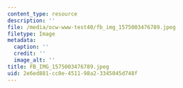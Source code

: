 ```yaml
---
content_type: resource
description: ''
file: /media/ocw-www-test40/fb_img_1575003476789.jpeg
filetype: Image
metadata:
  caption: ''
  credit: ''
  image_alt: ''
title: FB_IMG_1575003476789.jpeg
uid: 2e6ed881-cc0e-4511-98a2-3345045d748f
---
```

